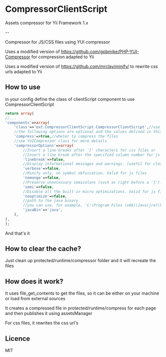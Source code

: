 CompressorClientScript
======================

Assets compressor for Yii Framework 1.x

--

Compressor for JS/CSS files using YUI compressor

Uses a modified version of https://github.com/gpbmike/PHP-YUI-Compressor for compression adapted to Yii

Uses a modified version of https://github.com/mrclay/minify/ to rewrite css urls adapted to Yii

## How to use

in your config define the class of clientScript component to use CompressorClientScript

```php
return array(
//...
'components'=>array(
	'class'=>'ext.CompressorClientScript.CompressorClientScript',//use whatever location you put the extension
	//the following options are optional and the values defined in this example are the default ones
	'compress'=>true,//wheter to compress the files
	//see YUICompressor class for more details
	'compressorOptions'=>array(
		//Insert a line breaks after '}' characters for css files or 
		//Insert a line break after the specified column number for js files
		'linebreak'=>false,
		//Display informational messages and warnings. (useful for cleaning up your JS)
		'verbose'=>false,
		//Minify only, no symbol obfuscation. Valid for js files
		'nomunge'=>false,
		//Preserve unnecessary semicolons (such as right before a '}'). Valid for js files
		'semi'=>false,
		//Disable all the built-in micro optimizations. Valid for js files
		'nooptimize'=>false,
		//path to the java binary
		//you can use, for example, 'C:\Program Files (x86)\Java\jre7\bin\java.exe' if you are windows
		'javaBin'=>'java',
	),
),
);
```
And that's it

## How to clear the cache?

Just clean up protected/runtime/compressor folder and it will recreate the files

## How does it work?

It uses file_get_contents to get the files, so it can be either on your machine or load from external sources

It creates a compressed file in protected/runtime/compress for each page and then publishes it using assetsManager

For css files, it rewrites the css url's 

## Licence

MIT
